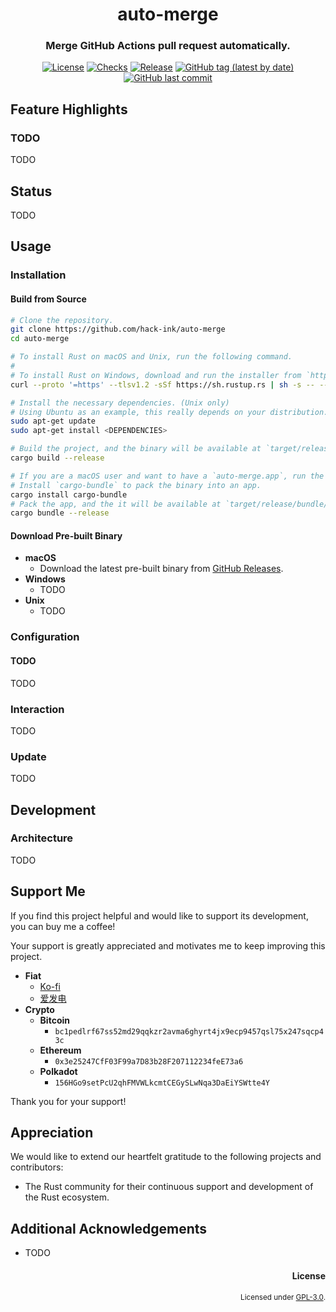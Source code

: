 <div align="center">

# auto-merge
### Merge GitHub Actions pull request automatically.

[![License](https://img.shields.io/badge/License-GPLv3-blue.svg)](https://www.gnu.org/licenses/gpl-3.0)
[![Checks](https://github.com/hack-ink/auto-merge/actions/workflows/checks.yml/badge.svg?branch=main)](https://github.com/hack-ink/auto-merge/actions/workflows/checks.yml)
[![Release](https://github.com/hack-ink/auto-merge/actions/workflows/release.yml/badge.svg)](https://github.com/hack-ink/auto-merge/actions/workflows/release.yml)
[![GitHub tag (latest by date)](https://img.shields.io/github/v/tag/hack-ink/auto-merge)](https://github.com/hack-ink/auto-merge/tags)
[![GitHub last commit](https://img.shields.io/github/last-commit/hack-ink/auto-merge?color=red&style=plastic)](https://github.com/hack-ink/auto-merge)
</div>


## Feature Highlights
### TODO
TODO

## Status
TODO


## Usage
### Installation
#### Build from Source
```sh
# Clone the repository.
git clone https://github.com/hack-ink/auto-merge
cd auto-merge

# To install Rust on macOS and Unix, run the following command.
#
# To install Rust on Windows, download and run the installer from `https://rustup.rs`.
curl --proto '=https' --tlsv1.2 -sSf https://sh.rustup.rs | sh -s -- --default-toolchain stable

# Install the necessary dependencies. (Unix only)
# Using Ubuntu as an example, this really depends on your distribution.
sudo apt-get update
sudo apt-get install <DEPENDENCIES>

# Build the project, and the binary will be available at `target/release/auto-merge`.
cargo build --release

# If you are a macOS user and want to have a `auto-merge.app`, run the following command.
# Install `cargo-bundle` to pack the binary into an app.
cargo install cargo-bundle
# Pack the app, and the it will be available at `target/release/bundle/osx/auto-merge.app`.
cargo bundle --release
```

#### Download Pre-built Binary
- **macOS**
  - Download the latest pre-built binary from [GitHub Releases](https://github.com/hack-ink/auto-merge/releases/latest).
- **Windows**
  - TODO
- **Unix**
  - TODO

### Configuration
#### TODO
TODO

### Interaction
TODO

### Update
TODO


## Development
### Architecture
TODO


## Support Me
If you find this project helpful and would like to support its development, you can buy me a coffee!

Your support is greatly appreciated and motivates me to keep improving this project.

- **Fiat**
  - [Ko-fi](https://ko-fi.com/aurevoirxavier)
  - [爱发电](https://afdian.net/a/AurevoirXavier)
- **Crypto**
  - **Bitcoin**
    - `bc1pedlrf67ss52md29qqkzr2avma6ghyrt4jx9ecp9457qsl75x247sqcp43c`
  - **Ethereum**
    - `0x3e25247CfF03F99a7D83b28F207112234feE73a6`
  - **Polkadot**
    - `156HGo9setPcU2qhFMVWLkcmtCEGySLwNqa3DaEiYSWtte4Y`

Thank you for your support!


## Appreciation
We would like to extend our heartfelt gratitude to the following projects and contributors:
- The Rust community for their continuous support and development of the Rust ecosystem.


## Additional Acknowledgements
- TODO


<div align="right">

#### License
<sup>Licensed under [GPL-3.0](LICENSE).</sup>
</div>
